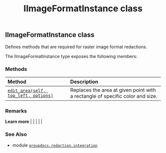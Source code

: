 ﻿---
title: IImageFormatInstance class
second_title: GroupDocs.Redaction for Python via .NET API References
description: 
type: docs
weight: 50
url: /groupdocs.redaction.integration/iimageformatinstance/
is_root: false
---

## IImageFormatInstance class

Defines methods that are required for raster image format redactions.



The IImageFormatInstance type exposes the following members:

### Methods
| Method | Description |
| :- | :- |
| [`edit_area(self, top_left, options)`](/redaction/python-net/groupdocs.redaction.integration/iimageformatinstance/edit_area/#aspose.pydrawing.point-groupdocs.redaction.redactions.regionreplacementoptions) | Replaces the area at given point with a rectangle of specific color and size. |



### Remarks 


**Learn more** |
|
 |
 |
 |

### See Also
* module [`groupdocs.redaction.integration`](..)
